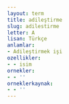 ```yaml
---
layout: term
title: adileştirme
slug: adilestirme
letter: A
lisan: Türkçe
anlamlar:
- Adileştirmek işi
ozellikler:
- - isim
ornekler:
- - ''
orneklerkaynak:
- - ''
---
```

